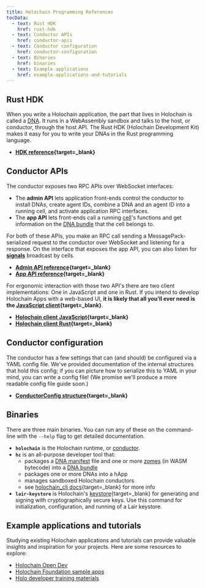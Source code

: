 ```yaml
---
title: Holochain Programming References
tocData:
  - text: Rust HDK
    href: rust-hdk
  - text: Conductor APIs
    href: conductor-apis
  - text: Conductor configuration
    href: conductor-configuration
  - text: Binaries
    href: binaries
  - text: Example applications
    href: example-applications-and-tutorials
---
```


## Rust HDK

When you write a Holochain application, the part that lives in Holochain is called a [DNA](../concepts/2_application_architecture/#layers-of-the-application-stack). It runs in a WebAssembly sandbox and talks to the host, or conductor, through the host API. The Rust HDK (Holochain Development Kit) makes it easy for you to write your DNAs in the Rust programming language.

* **[HDK reference](https://docs.rs/hdk){target=_blank}**

## Conductor APIs

The conductor exposes two RPC APIs over WebSocket interfaces:

* The **admin API** lets application front-ends control the conductor to install DNAs, create agent IDs, combine a DNA and an agent ID into a running cell, and activate application RPC interfaces.
* The **app API** lets front-ends call a running [cell](./glossary/#cell)'s functions and get information on the [DNA bundle](./glossary/#dna-bundle) that the cell belongs to.

For both of these APIs, you make an RPC call sending a MessagePack-serialized request to the conductor over WebSocket and listening for a response. On the interface that exposes the app API, you can also listen for [**signals**](./glossary/#signal) broadcast by cells.

* **[Admin API reference](https://docs.rs/holochain_conductor_api/latest/holochain_conductor_api/enum.AdminRequest.html){target=_blank}**
* **[App API reference](https://docs.rs/holochain_conductor_api/latest/holochain_conductor_api/enum.AppRequest.html){target=_blank}**

For ergonomic interaction with those two API's there are two client implementations: One in JavaScript and one in Rust. If you intend to
develop Holochain Apps with a web-based UI, **it is likely that all you'll ever need is the [JavaScript client](https://www.npmjs.com/package/@holochain/client){target=_blank}**.

* **[Holochain client JavaScript](https://github.com/holochain/holochain-conductor-api){target=_blank}**
* **[Holochain client Rust](https://github.com/holochain/holochain-client-rust){target=_blank}**

## Conductor configuration

The conductor has a few settings that can (and should) be configured via a YAML config file. We've provided documentation of the internal structures that hold this config; if you can picture how to serialize this to YAML in your mind, you can write a config file! (We promise we'll produce a more readable config file guide soon.)

* **[ConductorConfig structure](https://docs.rs/holochain_conductor_api/latest/holochain_conductor_api/config/conductor/struct.ConductorConfig.html){target=_blank}**

## Binaries

There are three main binaries. You can run any of these on the command-line with the `--help` flag to get detailed documentation.

* **`holochain`** is the Holochain runtime, or [conductor](./glossary/#conductor).
* **`hc`** is an all-purpose developer tool that:
    * packages a [DNA manifest](./glossary/#dna-manifest) file and one or more [zomes](./glossary/#zome) (in WASM bytecode) into a [DNA bundle](./glossary/#dna-bundle)
    * packages one or more DNAs into a hApp
    * manages sandboxed Holochain conductors
    * see [holochain_cli docs](https://docs.rs/holochain_cli/latest/holochain_cli){target=_blank} for more info
* **`lair-keystore`** is Holochain's [keystore](https://github.com/holochain/lair){target=_blank} for generating and signing with cryptographically secure keys. Use this command for initialization, configuration, and running of a Lair keystore.

## Example applications and tutorials

Studying existing Holochain applications and tutorials can provide valuable insights and inspiration for your projects. Here are some resources to explore:

* [Holochain Open Dev](https://github.com/holochain-open-dev)
* [Holochain Foundation sample apps](https://github.com/holochain-apps)
* [Holo developer training materials](https://github.com/holochain-immersive)
